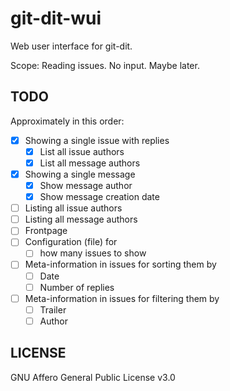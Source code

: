 # git-dit-wui

Web user interface for git-dit.

Scope: Reading issues. No input. Maybe later.

## TODO

Approximately in this order:

- [x] Showing a single issue with replies
    - [x] List all issue authors
    - [x] List all message authors
- [x] Showing a single message
    - [x] Show message author
    - [x] Show message creation date
- [ ] Listing all issue authors
- [ ] Listing all message authors
- [ ] Frontpage
- [ ] Configuration (file) for
    - [ ] how many issues to show
- [ ] Meta-information in issues for sorting them by
    - [ ] Date
    - [ ] Number of replies
- [ ] Meta-information in issues for filtering them by
    - [ ] Trailer
    - [ ] Author

## LICENSE

GNU Affero General Public License v3.0

